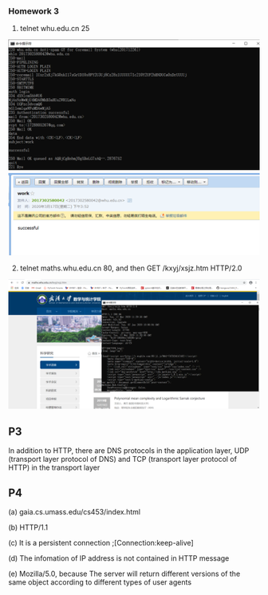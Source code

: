 ### Homework 3
1. telnet whu.edu.cn 25

![telnet-whu.png](https://github.com/jamessword/computer_net/blob/master/telnet01.png)
![telnet-whu.png](https://github.com/jamessword/computer_net/blob/master/telnetres.png)

2. telnet maths.whu.edu.cn 80, and then GET /kxyj/xsjz.htm HTTP/2.0

![telnet-maths.png](https://github.com/jamessword/computer_net/blob/master/telnet02.png)


## P3
In addition to HTTP, there are DNS protocols in the application layer, UDP (transport layer protocol of DNS) and TCP (transport layer protocol of HTTP) in the transport layer



## P4
(a) gaia.cs.umass.edu/cs453/index.html

(b) HTTP/1.1

(c) It is a persistent connection ;[Connection:keep-alive]

(d) The infomation of IP address is not contained in HTTP message

(e) Mozilla/5.0, because The server will return different versions of the same object according to different types of user agents
